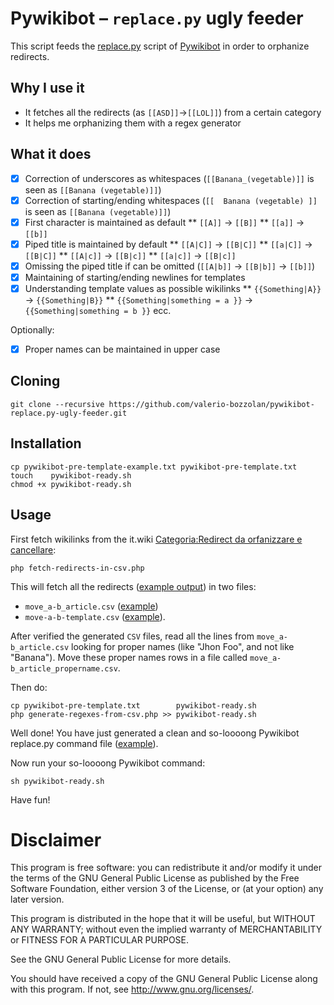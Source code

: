 # Pywikibot – `replace.py` ugly feeder

This script feeds the [replace.py](https://www.mediawiki.org/wiki/Manual:Pywikibot/replace.py) script of [Pywikibot](https://www.mediawiki.org/wiki/Manual:Pywikibot) in order to orphanize redirects.

## Why I use it

* It fetches all the redirects (as `[[ASD]]`→`[[LOL]]`) from a certain category
* It helps me orphanizing them with a regex generator

## What it does

* [X] Correction of underscores as whitespaces (`[[Banana_(vegetable)]]` is seen as `[[Banana (vegetable)]]`)
* [X] Correction of starting/ending whitespaces (`[[  Banana (vegetable) ]]` is seen as `[[Banana (vegetable)]]`)
* [X] First character is maintained as default
** `[[A]]` → `[[B]]`
** `[[a]]` → `[[b]]`
* [X] Piped title is maintained by default
** `[[A|C]]` → `[[B|C]]`
** `[[a|C]]` → `[[B|C]]`
** `[[A|c]]` → `[[B|c]]`
** `[[a|c]]` → `[[B|c]]`
* [X] Omissing the piped title if can be omitted (`[[A|b]]` → `[[B|b]]` → `[[b]]`)
* [X] Maintaining of starting/ending newlines for templates
* [x] Understanding template values as possible wikilinks
** `{{Something|A}}` → `{{Something|B}}`
** `{{Something|something = a }}` → `{{Something|something = b }}` ecc.

Optionally:
* [X] Proper names can be maintained in upper case

## Cloning

    git clone --recursive https://github.com/valerio-bozzolan/pywikibot-replace.py-ugly-feeder.git

## Installation

    cp pywikibot-pre-template-example.txt pywikibot-pre-template.txt
    touch    pywikibot-ready.sh
    chmod +x pywikibot-ready.sh

## Usage

First fetch wikilinks from the it.wiki [Categoria:Redirect da orfanizzare e cancellare](https://it.wikipedia.org/wiki/Categoria:Redirect_da_orfanizzare_e_cancellare):

    php fetch-redirects-in-csv.php

This will fetch all the redirects ([example output](https://paste.debian.net/971728/)) in two files:
* `move_a-b_article.csv` ([example](https://paste.debian.net/971729/))
* `move-a-b-template.csv` ([example](https://paste.debian.net/971730/)).

After verified the generated `CSV` files, read all the lines from `move_a-b_article.csv` looking for proper names (like "Jhon Foo", and not like "Banana"). Move these proper names rows in a file called `move_a-b_article_propername.csv`.

Then do:

    cp pywikibot-pre-template.txt        pywikibot-ready.sh
    php generate-regexes-from-csv.php >> pywikibot-ready.sh

Well done! You have just generated a clean and so-loooong Pywikibot replace.py command file ([example](https://paste.debian.net/971735/)).

Now run your so-loooong Pywikibot command:

    sh pywikibot-ready.sh

Have fun!

# Disclaimer
This program is free software: you can redistribute it and/or modify it under the terms of the GNU General Public License as published by the Free Software Foundation, either version 3 of the License, or (at your option) any later version.

This program is distributed in the hope that it will be useful, but WITHOUT ANY WARRANTY; without even the implied warranty of MERCHANTABILITY or FITNESS FOR A PARTICULAR PURPOSE.

See the GNU General Public License for more details.

You should have received a copy of the GNU General Public License along with this program. If not, see <http://www.gnu.org/licenses/>.
